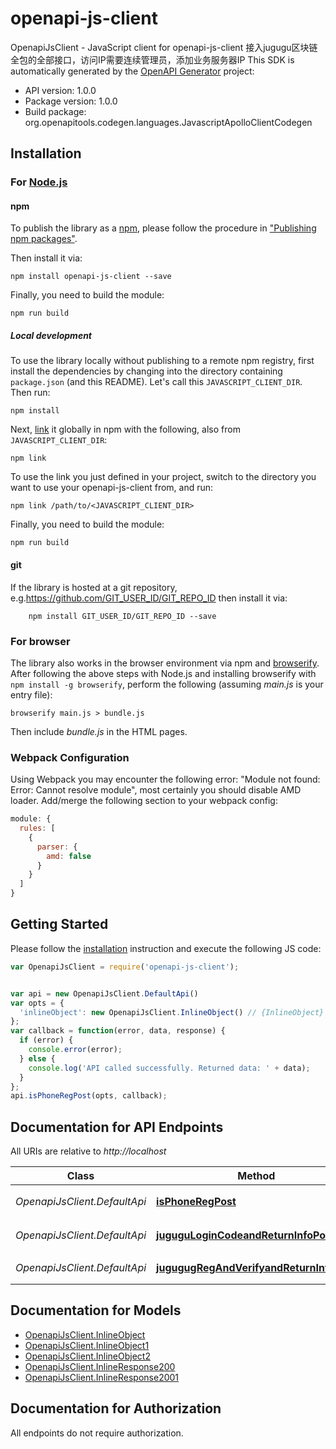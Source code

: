 # openapi-js-client

OpenapiJsClient - JavaScript client for openapi-js-client
接入jugugu区块链全包的全部接口，访问IP需要连续管理员，添加业务服务器IP
This SDK is automatically generated by the [OpenAPI Generator](https://openapi-generator.tech) project:

- API version: 1.0.0
- Package version: 1.0.0
- Build package: org.openapitools.codegen.languages.JavascriptApolloClientCodegen

## Installation

### For [Node.js](https://nodejs.org/)

#### npm

To publish the library as a [npm](https://www.npmjs.com/), please follow the procedure in ["Publishing npm packages"](https://docs.npmjs.com/getting-started/publishing-npm-packages).

Then install it via:

```shell
npm install openapi-js-client --save
```

Finally, you need to build the module:

```shell
npm run build
```

##### Local development

To use the library locally without publishing to a remote npm registry, first install the dependencies by changing into the directory containing `package.json` (and this README). Let's call this `JAVASCRIPT_CLIENT_DIR`. Then run:

```shell
npm install
```

Next, [link](https://docs.npmjs.com/cli/link) it globally in npm with the following, also from `JAVASCRIPT_CLIENT_DIR`:

```shell
npm link
```

To use the link you just defined in your project, switch to the directory you want to use your openapi-js-client from, and run:

```shell
npm link /path/to/<JAVASCRIPT_CLIENT_DIR>
```

Finally, you need to build the module:

```shell
npm run build
```

#### git

If the library is hosted at a git repository, e.g.https://github.com/GIT_USER_ID/GIT_REPO_ID
then install it via:

```shell
    npm install GIT_USER_ID/GIT_REPO_ID --save
```

### For browser

The library also works in the browser environment via npm and [browserify](http://browserify.org/). After following
the above steps with Node.js and installing browserify with `npm install -g browserify`,
perform the following (assuming *main.js* is your entry file):

```shell
browserify main.js > bundle.js
```

Then include *bundle.js* in the HTML pages.

### Webpack Configuration

Using Webpack you may encounter the following error: "Module not found: Error:
Cannot resolve module", most certainly you should disable AMD loader. Add/merge
the following section to your webpack config:

```javascript
module: {
  rules: [
    {
      parser: {
        amd: false
      }
    }
  ]
}
```

## Getting Started

Please follow the [installation](#installation) instruction and execute the following JS code:

```javascript
var OpenapiJsClient = require('openapi-js-client');


var api = new OpenapiJsClient.DefaultApi()
var opts = {
  'inlineObject': new OpenapiJsClient.InlineObject() // {InlineObject} 
};
var callback = function(error, data, response) {
  if (error) {
    console.error(error);
  } else {
    console.log('API called successfully. Returned data: ' + data);
  }
};
api.isPhoneRegPost(opts, callback);

```

## Documentation for API Endpoints

All URIs are relative to *http://localhost*

Class | Method | HTTP request | Description
------------ | ------------- | ------------- | -------------
*OpenapiJsClient.DefaultApi* | [**isPhoneRegPost**](docs/DefaultApi.md#isPhoneRegPost) | **POST** /IsPhoneReg | 检查手机号是否注册
*OpenapiJsClient.DefaultApi* | [**juguguLoginCodeandReturnInfoPost**](docs/DefaultApi.md#juguguLoginCodeandReturnInfoPost) | **POST** /Jugugu_LoginCodeandReturnInfo | ①获取验证码图片
*OpenapiJsClient.DefaultApi* | [**jugugugRegAndVerifyandReturnInfoPost**](docs/DefaultApi.md#jugugugRegAndVerifyandReturnInfoPost) | **POST** /Jugugug_RegAndVerifyandReturnInfo | ③注册Jugugu


## Documentation for Models

 - [OpenapiJsClient.InlineObject](docs/InlineObject.md)
 - [OpenapiJsClient.InlineObject1](docs/InlineObject1.md)
 - [OpenapiJsClient.InlineObject2](docs/InlineObject2.md)
 - [OpenapiJsClient.InlineResponse200](docs/InlineResponse200.md)
 - [OpenapiJsClient.InlineResponse2001](docs/InlineResponse2001.md)


## Documentation for Authorization

All endpoints do not require authorization.
